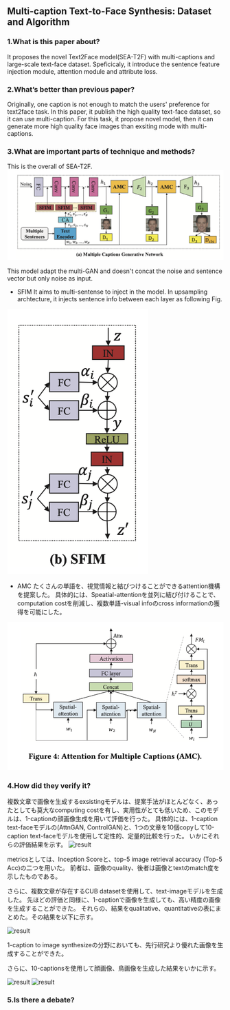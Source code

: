 ## Multi-caption Text-to-Face Synthesis: Dataset and Algorithm

### 1.What is this paper about?

It proposes the novel Text2Face model(SEA-T2F) with multi-captions and large-scale text-face dataset.
Speficicaly, it introduce the sentence feature injection module, attention module and attribute loss.


### 2.What’s better than previous paper?

Originally, one caption is not enough to match the users' preference for text2face task.
In this paper, it publish the high quality text-face dataset, so it can use multi-caption.
For this task, it propose novel model, then it can generate more high quality face images than exsiting mode with multi-captions.

### 3.What are important parts of technique and methods?

This is the overall of SEA-T2F.
![model](../../img/SEA-T2F_model.png) 

This model adapt the multi-GAN and doesn't concat the noise and sentence vector but only noise as input.

- SFIM
It aims to multi-sentense to inject in the model.
In upsampling archtecture, it injects sentence info between each layer as following Fig.

![model](../../img/SEA-T2F_SFIM.png)

- AMC
たくさんの単語を、視覚情報と結びつけることができるattention機構を提案した。
具体的には、Speatial-attentionを並列に結び付けることで、computation costを削減し、複数単語-visual infoのcross informationの獲得を可能にした。

![model](../../img/SEA-T2F_AMC.png)

### 4.How did they verify it?

複数文章で画像を生成するexsistingモデルは、提案手法がほとんどなく、あったとしても莫大なcomputing costを有し、実用性がとても低いため、このモデルは、1-captionの顔画像生成を用いて評価を行った。
具体的には、1-caption text-faceモデルの(AttnGAN, ControlGAN)と、1つの文章を10個copyして10-caption text-faceモデルを使用して定性的、定量的比較を行った。
いかにそれらの評価結果を示す。
![result](../../img/SEA-T2_result_face.png)

metricsとしては、Inception Scoreと、top-5 image retrieval accuracy (Top-5 Acc)の二つを用いた。
前者は、画像のquality、後者は画像とtextのmatch度を示したものである。

さらに、複数文章が存在するCUB datasetを使用して、text-imageモデルを生成した。
先ほどの評価と同様に、1-captionで画像を生成しても、高い精度の画像を生成することができた。
それらの、結果をqualitative、quantitativeの表にまとめた。その結果を以下に示す。

![result](../../img/SEA-T2_result_cub.png)

1-caption to image synthesizeの分野においても、先行研究より優れた画像を生成することができた。

さらに、10-captionsを使用して顔画像、鳥画像を生成した結果をいかに示す。

![result](../../img/SEA-T2_result_10face.png)
![result](../../img/SEA-T2_result_10cub.png)






### 5.Is there a debate?
